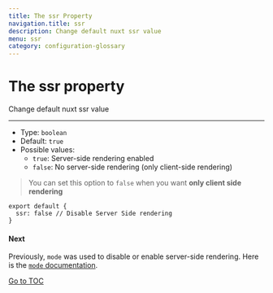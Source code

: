 ```yaml
---
title: The ssr Property
navigation.title: ssr
description: Change default nuxt ssr value
menu: ssr
category: configuration-glossary
---
```

# The ssr property

Change default nuxt ssr value

---

- Type: `boolean`
- Default: `true`
- Possible values:
  - `true`: Server-side rendering enabled
  - `false`: No server-side rendering (only client-side rendering)

> You can set this option to `false` when you want **only client side rendering**

```js{}[nuxt.config.js]
export default {
  ssr: false // Disable Server Side rendering
}
```

#### Next
Previously, `mode` was used to disable or enable server-side rendering. Here is the [`mode` documentation](./configuration-glossary/configuration-mode).

<span style='float: footnote;'><a href="../../../../index.html#toc">Go to TOC</a></span>
